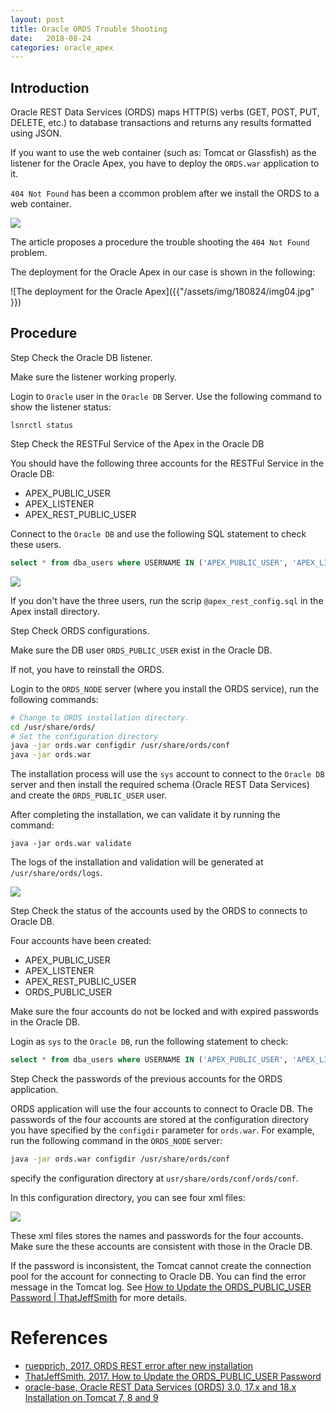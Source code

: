 ```yaml
---
layout: post
title: Oracle ORDS Trouble Shooting
date:   2018-08-24
categories: oracle_apex
---
```


## Introduction

Oracle REST Data Services (ORDS)  maps HTTP(S) verbs (GET, POST, PUT, DELETE, etc.) to database transactions and returns any results formatted using JSON. 

If you want to use the web container (such as: Tomcat or Glassfish) as the listener for the Oracle Apex, you have to deploy the `ORDS.war` application to it. 

`404 Not Found` has been a ccommon problem after we install the ORDS to a web container. 

![](https://ruepprich.files.wordpress.com/2017/07/resterror.png?w=768)

The article proposes a procedure the trouble shooting the `404 Not Found` problem.

The deployment for the Oracle Apex in our case is shown in the following:

![The deployment for the Oracle Apex]({{"/assets/img/180824/img04.jpg" }})

## Procedure

<!-- <div class="step-start"></div> -->
<span class="step">Step</span> Check the Oracle DB listener.

Make sure the listener working properly. 

Login to `Oracle` user in the `Oracle DB` Server. Use the following command to show the listener status:
```
lsnrctl status
```

<span class="step">Step</span> Check the RESTFul Service of the Apex in the Oracle DB

You should have the following three accounts for the RESTFul Service in the Oracle DB:
- APEX_PUBLIC_USER
- APEX_LISTENER
- APEX_REST_PUBLIC_USER

Connect to the `Oracle DB` and use the following SQL statement to check these users.
```sql
select * from dba_users where USERNAME IN ('APEX_PUBLIC_USER', 'APEX_LISTENER', 'APEX_REST_PUBLIC_USER');
```

![]({{"/assets/img/180824/img01.jpg"}})

If you don't have the three users, run the scrip `@apex_rest_config.sql` in the Apex install directory.

<span class="step">Step</span> Check ORDS configurations.

Make sure the DB user `ORDS_PUBLIC_USER` exist in the Oracle DB.

If not, you have to reinstall the ORDS. 

Login to the `ORDS_NODE` server (where you install the ORDS service), run the following commands:

```bash
# Change to ORDS installation directory.
cd /usr/share/ords/
# Set the configuration directory
java -jar ords.war configdir /usr/share/ords/conf
java -jar ords.war
```
The installation process will use the `sys` account to connect to the `Oracle DB` server and then install the required schema (Oracle REST Data Services) and create the `ORDS_PUBLIC_USER` user.

After completing the installation, we can validate it by running the command:
```
java -jar ords.war validate
```

The logs of the installation and validation will be generated at `/usr/share/ords/logs`.

![]({{"/assets/img/180824/img02.jpg"}})

<span class="step">Step</span> Check the status of the accounts used by the ORDS to connects to Oracle DB.

Four accounts have been created:
- APEX_PUBLIC_USER
- APEX_LISTENER
- APEX_REST_PUBLIC_USER
- ORDS_PUBLIC_USER
  
Make sure the four accounts do not be locked and with expired passwords in the Oracle DB.

Login as `sys` to the `Oracle DB`, run the following statement to check:
```sql
select * from dba_users where USERNAME IN ('APEX_PUBLIC_USER', 'APEX_LISTENER', 'APEX_REST_PUBLIC_USER', 'ORDS_PUBLIC_USER' );
```

<span class="step">Step</span> Check the passwords of the previous accounts for the ORDS application.

ORDS application will use the four accounts to connect to Oracle DB. The passwords of the four accounts are stored at the configuration directory you have specified by the `configdir` parameter for `ords.war`. For example, run the following command in the `ORDS_NODE` server:

```bash
java -jar ords.war configdir /usr/share/ords/conf
```
specify the configuration directory at `usr/share/ords/conf/ords/conf`.

In this configuration directory, you can see four xml files:

![]({{"/assets/img/180824/img03.jpg"}})

These xml files stores the names and passwords for the four accounts. Make sure the these accounts are consistent with those in the Oracle DB.

If the password is inconsistent, the Tomcat cannot create the connection pool for the account for connecting to Oracle DB.
You can find the error message in the Tomcat log. See [How to Update the ORDS_PUBLIC_USER Password | ThatJeffSmith](https://www.thatjeffsmith.com/archive/2017/06/how-to-update-the-ords_public_user-password/) for more details.



# References

- [ruepprich, 2017. ORDS REST error after new installation](https://ruepprich.wordpress.com/2017/07/01/ords-rest-error-after-new-installation/)
-  [ThatJeffSmith, 2017. How to Update the ORDS_PUBLIC_USER Password](https://www.thatjeffsmith.com/archive/2017/06/how-to-update-the-ords_public_user-password/) 
-  [oracle-base, Oracle REST Data Services (ORDS) 3.0, 17.x and 18.x Installation on Tomcat 7, 8 and 9 ](https://oracle-base.com/articles/misc/oracle-rest-data-services-ords-installation-on-tomcat)




